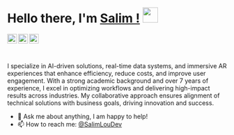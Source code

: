 # Hello there, I'm [Salim !](https://SalimLouDev.github.io)  <img src="https://media.giphy.com/media/hvRJCLFzcasrR4ia7z/giphy.gif" width="35px">

<a href="https://www.linkedin.com/in/salimloudev/">
  <img align="left" alt="Salim's LinkedIN" width="22px" src="https://upload.wikimedia.org/wikipedia/commons/8/81/LinkedIn_icon.svg" />
</a>

<a href="https://www.facebook.com/salimloudev/">
  <img align="left" alt="Salim's Facebook" width="22px" src="https://upload.wikimedia.org/wikipedia/en/0/04/Facebook_f_logo_%282021%29.svg" />
  
</a>
<a href="https://www.instagram.com/salimloudev/">
  <img align="left" alt="Salim's Facebook" width="22px" src="https://seeklogo.com/images/I/instagram-new-2016-logo-D9D42A0AD4-seeklogo.com.png" />
</a>

<br />
<br />
<br />



I specialize in AI-driven solutions, real-time data systems, and immersive AR experiences that enhance efficiency, reduce costs, and improve user engagement. With a strong academic background and over 7 years of experience, I excel in optimizing workflows and delivering high-impact results across industries. My collaborative approach ensures alignment of technical solutions with business goals, driving innovation and success.

- 💬 Ask me about anything, I am happy to help!
- 📫 How to reach me: [@SalimLouDev](https://www.linkedin.com/in/salimloudev/)
